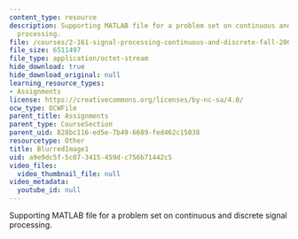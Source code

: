 ```yaml
---
content_type: resource
description: Supporting MATLAB file for a problem set on continuous and discrete signal
  processing.
file: /courses/2-161-signal-processing-continuous-and-discrete-fall-2008/a9e9dc5f5c073415459dc756b71442c5_BlurredImage1.mat
file_size: 6511497
file_type: application/octet-stream
hide_download: true
hide_download_original: null
learning_resource_types:
- Assignments
license: https://creativecommons.org/licenses/by-nc-sa/4.0/
ocw_type: OCWFile
parent_title: Assignments
parent_type: CourseSection
parent_uid: 828bc116-ed5e-7b49-6689-fed462c15038
resourcetype: Other
title: BlurredImage1
uid: a9e9dc5f-5c07-3415-459d-c756b71442c5
video_files:
  video_thumbnail_file: null
video_metadata:
  youtube_id: null
---
```

Supporting MATLAB file for a problem set on continuous and discrete signal processing.